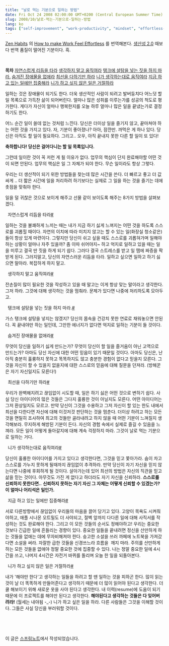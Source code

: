```yaml
---
title: "날로 먹는 기분으로 일하는 방법"
date: Fri Oct 24 2008 02:00:00 GMT+0200 (Central European Summer Time)
slug: 2008/10/날로-먹는-기분으로-일하는-방법
lang: ko
tags: ["self-improvement", "work-productivity", "mindset", "effortless-work"]
---
```


[Zen Habits](http://zenhabits.net/) 의 [How to make Work Feel Effortless](http://zenhabits.net/2008/10/effortless-work/) 를 번역해본다. [생산성 2.0](http://rath.springnote.com/pages/1949206) 때보다 번역 품질이 떨어진 기분이다. 흑.&#13;
&#13;

 &#13;
&#13;

**목차**&#13;
&#13;
&#13;
[자연스럽게 리듬을 타라](#toc_0)&#13;
[생각하지 말고 움직여라](#toc_1)&#13;
[탱크에 설탕을 넣는 짓을 하지 마라.](#toc_2)&#13;
[숨겨진 장애물을 없애라](#toc_3)&#13;
[최선을 다하기만 하라](#toc_4)&#13;
[니가 생각하는대로 움직여라](#toc_5)&#13;
[지금 하고 있는 일에만 집중해라](#toc_6)&#13;
[니가 하고 싶지 않은 일은 거절하라](#toc_7)&#13;
&#13;
&#13;

&#13;

일하는 것은 장애물이 되기도 한다. 더욱 생산적인 사람이 되려고 발버둥치다 어느덧 할 일 목록으로 가득찬 삶이 되어버린다. 얼마나 많은 성취를 이루는가를 성공의 척도로 평가한다. 게다가 자신이 얼마나 행복한지를 오늘 하루 얼마나 많은 일을 끝냈는가로 결정하기도 한다.&#13;

어느 순간 일이 쓸데 없는 것처럼 느낀다. 당신은 더이상 일을 즐기지 않고, 끝마쳐야 하는 어떤 것을 가지고 있다. 자, 기분이 좋아졌나? 아아, 잠깐만. 까먹은 게 하나 있다. 당신은 아직도 할 일이 필요하다. 그리고.. 오우, 아직 끝내지 못한 다른 할 일이 또 있다!&#13;

**축하합니다! 당신은 걸어다니는 할 일 목록입니다.**&#13;

그런데 일이란 것이 꼭 저런 게 될 이유가 없다. 업무의 핵심이 단지 완료해야할 어떤 것이 되면 안된다. 업무의 핵심은 일 그 자체가 되야 한다. 무슨 일이라도 항상 그렇다.&#13;

우리는 더 생산적이 되기 위한 방법들을 찾는데 많은 시간을 쓴다. 더 빠르고 좋고 더 값싸게 .. 더 짧은 시간에 일을 처리하려 하기보다는 실제로 그 일을 하는 것을 즐기는 데에 촛점을 맞춰야 한다.&#13;

일을 덜 귀찮은 것으로 보이게 해주고 선물 같이 보이도록 해주는 8가지 방법을 살펴보겠다.&#13;

 &#13;
자연스럽게 리듬을 타라[#](#toc_0)&#13;

일하는 것을 불쾌하게 느끼는 때는 내가 지금 하기 싫게 느껴지는 어떤 것을 하도록 스스로를 괴롭힐 때이다. 자연의 이치에 따라 미치지 않고는 할 수 있는 일(화장실 청소같은)들이 항상 있게 마련이다. 그렇지만 당신이 쉬고 싶을 때도 스스로를 괴롭혀가며 일해야 하는 상황이 얼마나 자주 있을까? 좀 이따 쉬어야지~ 하고 억지로 일하고 있을 때는 일을 미루고 결국 딴 짓을 하게 되기 쉽다. 그러다 결국 스트레스를 받고 일 땜에 짜증을 팍 받게 된다. 그러지말고, 당신의 자연스러운 리듬을 타라. 일하고 싶으면 일하고 하기 싫으면 말아라. 복잡하게 하지 말고.&#13;

 &#13;
생각하지 말고 움직여라[#](#toc_1)&#13;

잔손질이 많이 필요한 것을 작성하고 있을 때 말고는 이게 항상 맞는 말이라고 생각한다. 그저 하라. 그것에 대해 생각하는 것을 멈춰라. 문제가 있다면 나중에 처리하도록 모아두고.&#13;

 &#13;
탱크에 설탕을 넣는 짓을 하지 마라.[#](#toc_2)&#13;

가스 탱크에 설탕을 넣지는 않겠지? 당신의 몸속을 건강치 못한 연료로 채워놓으면 안된다. 꼭 끝내야만 하는 일인데, 그만한 에너지가 없다면 억지로 일하는 기분이 들 것이다.&#13;

 &#13;
숨겨진 장애물을 없애라[#](#toc_3)&#13;

무엇이 당신을 일하기 싫게 만드는가? 무엇이 당신이 할 일을 즐거움이 아닌 고역으로 만드는가? 아마도 당신 자신에 대한 어떤 믿음이 있기 때문일 것이다. 아마도 당신은, 난 아직 충분히 훌륭하지 못하고 똑똑하지도 않고 충분한 경험이 없다고 믿을지 모른다. 그것을 자신이 할 수 있을지 없을지에 대한 스스로의 믿음에 대해 질문을 던져라. (방해꾼은 자기 자신일지도 모른다!)&#13;

 &#13;
최선을 다하기만 하라[#](#toc_4)&#13;

우리가 완벽해지려고 끊임없이 시도할 때, 일은 하기 싫은 어떤 것으로 변하기 쉽다. 사실 당신 아이디어의 많은 것들은 그다지 훌륭한 것이 아닐지도 모른다. 어떤 아이디어는 그저 환상일지도 모르고. 만약 당신이 그것을 수용하고 그저 자신이 할 있는 한도 내에서 최선을 다한다면 자신에 대해 이것저것 판단하는 것을 멈춘다. 더이상 하려고 하는 모든 것을 면밀히 조사하여 최고의 것들만 골라내려고 하지 않을 때 어떤 기분이 느껴질지 생각해보라. 무지하게 해방된 기분이 든다. 자신의 경험 속에서 실제로 즐길 수 있음을 느껴라. 모든 일이 어떻게 돌아갈지에 대해 계속 걱정하지 마라. 그것이 날로 먹는 기분으로 일하는 거다.&#13;

 &#13;
니가 생각하는대로 움직여라[#](#toc_5)&#13;

당신이 훌륭한 아이디어를 가지고 있다고 생각한다면, 그것을 믿고 쫓아가라. 숨이 차고 스스로를 가누지 못하게 될때까지 끊임없이 추격하라. 만약 당신이 자기 자신을 믿지 않는다면 나중에 후회하게 될 것이다. 살아가는데 있어 최선의 방법은 자신의 직관을 믿고 삶을 믿는 것이다. 아무것도 가진 게 없다고 하더라도 자기 자신을 신뢰하라. **스스로를 신뢰하지 못한다면..** **신뢰하지 못하는 자기 자신 그 자체는 어떻게 신뢰할 수 있겠는가?** **이 얼마나 어리석은 일인가.**&#13;

 &#13;
지금 하고 있는 일에만 집중해라[#](#toc_6)&#13;

서로 다른방향에서 끊임없이 우리들의 마음을 끌어 당기고 있다. 고양이 목욕도 시켜줘야하고, 애플 시나몬 오트밀도 더 사야되고, 절벽 앞까지 다다른 일에 대해 사직서를 작성하는 것도 완료해야 한다. 그리고 이 모든 것들의 순서도 정해야하고! 우리는 중요한 것보다 긴급한 일에 흔들리는 경향이 있다. 중요한 일들을 끝내려면 정신을 산만하게 하는 것들을 없애는 데에 무자비해져야 한다. 숭고한 소설을 쓰러 까페에 노트북을 가져갔다면 소설을 써라. 자잘한 급한 것들을 신경쓰느라 흐름을  깨지 마라. 주의를 산만하게 하는 모든 것들을 없애야 정말 중요한 것에 집중할 수 있다. 나는 정말 중요한 일에 4시간을 쓰고, 나머지 4시간은 자전거 바퀴를 돌리며 오늘 한 일을 되돌아본다.&#13;

 &#13;
니가 하고 싶지 않은 일은 거절하라[#](#toc_7)&#13;

내가 '해야만 한다'고 생각하는 일들을 하려고 할 땐 일하는 것을 피하곤 한다. 많이 읽는 것이 날 더 똑똑하게 만들어준다고 생각하기 때문에 더 많이 읽어야 된다고 생각한다. 더 쿨 해보이기 위해 새로운 옷을 사야 된다고 생각한다. 내 이력(resume)에 도움이 되기 때문에 이 프로젝트를 해야만 된다고 생각한다. **해야된다고 생각하는 것들은 다 잊어버려라!** (월세는 내야됨 -_-) 니가 하고 싶은 일을 하라. 다른 사람들은 그것을 이해할 것이다. 그들은 사실 당신을 부러워할 것이다.&#13;

 &#13;

 &#13;

이 글은 [스프링노트](http://rath.springnote.com/pages/1969596?read=1)에서 작성되었습니다.
